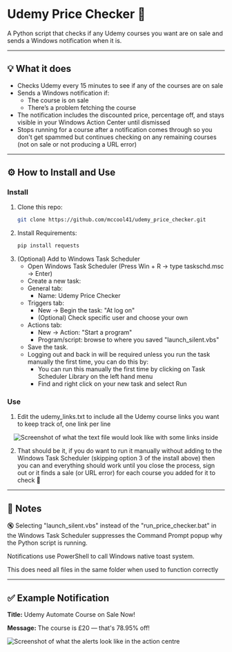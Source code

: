 # Udemy Price Checker 🛒

A Python script that checks if any Udemy courses you want are on sale and sends a Windows notification when it is.

---

## 💡 What it does

- Checks Udemy every 15 minutes to see if any of the courses are on sale
- Sends a Windows notification if:
  - The course is on sale
  - There’s a problem fetching the course
- The notification includes the discounted price, percentage off, and stays visible in your Windows Action Center until dismissed
- Stops running for a course after a notification comes through so you don't get spammed but continues checking on any remaining courses (not on sale or not producing a URL error)

---

## ⚙️ How to Install and Use

### Install

1. Clone this repo:
   ```bash
   git clone https://github.com/mccool41/udemy_price_checker.git
2. Install Requirements:
   ```bash
   pip install requests
3. (Optional) Add to Windows Task Scheduler
    - Open Windows Task Scheduler (Press Win + R → type taskschd.msc → Enter)
    - Create a new task:
    - General tab:
        - Name: Udemy Price Checker
    - Triggers tab:
        - New → Begin the task: "At log on"
        - (Optional) Check specific user and choose your own
    - Actions tab:
        - New → Action: "Start a program"
        - Program/script: browse to where you saved "launch_silent.vbs"
    - Save the task.
    - Logging out and back in will be required unless you run the task manually the first time, you can do this by:
        - You can run this manually the first time by clicking on Task Scheduler Library on the left hand menu
        - Find and right click on your new task and select Run

### Use

1. Edit the udemy_links.txt to include all the Udemy course links you want to keep track of, one link per line
<p align="center">
  <img src="Images/TextFileExample.png" alt="Screenshot of what the text file would look like with some links inside" />
</p>

2. That should be it, if you do want to run it manually without adding to the Windows Task Scheduler (skipping option 3 of the install above) then you can and everything should work until you close the process, sign out or it finds a sale (or URL error) for each course you added for it to check 🤞

---

## 🔐 Notes
🔇 Selecting "launch_silent.vbs" instead of the "run_price_checker.bat" in the Windows Task Scheduler suppresses the Command Prompt popup why the Python script is running.

Notifications use PowerShell to call Windows native toast system.

This does need all files in the same folder when used to function correctly

---

## ✅ Example Notification
**Title:**
Udemy Automate Course on Sale Now!

**Message:**
The course is £20 — that's 78.95% off!

![Screenshot of what the alerts look like in the action centre](Images/Demo.png)